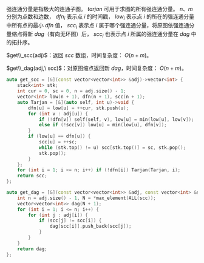 强连通分量是指极大的连通子图。 $tarjan$ 可用于求图的所有强连通分量。 $n、m$ 分别为点数和边数， $dfn_i$ 表示点 $i$ 的时间戳， $low_i$ 表示点 $i$ 的所在的强连通分量中所有点的最小 $dfn$ 值， $scc_i$ 表示点 $i$ 属于哪个强连通分量，将原图依强连通分量缩点得新 $dag$（有向无环图）后， $scc_i$ 也表示点 $i$ 所属的强连通分量在 $dag$ 中的拓扑序。

$get\\_scc(adj)$：返回 $scc$ 数组，时间复杂度： $O(n + m)$。

$get\\_dag(adj,\ scc)$：对原图缩点返回新 $dag$，时间复杂度： $O(n + m)$。

```c++
auto get_scc = [&](const vector<vector<int>> &adj)->vector<int> {
    stack<int> stk;
    int cur = 0, sc = 0, n = adj.size() - 1;
    vector<int> low(n + 1), dfn(n + 1), scc(n + 1);
    auto Tarjan = [&](auto self, int u)->void {
        dfn[u] = low[u] = ++cur, stk.push(u);
        for (int v : adj[u]) {
            if (!dfn[v]) self(self, v), low[u] = min(low[u], low[v]);
            else if (!scc[v]) low[u] = min(low[u], dfn[v]);
        }
        if (low[u] == dfn[u]) {
            scc[u] = ++sc;
            while (stk.top() != u) scc[stk.top()] = sc, stk.pop();
            stk.pop();
        }
    };
    for (int i = 1; i <= n; i++) if (!dfn[i]) Tarjan(Tarjan, i);
    return scc;
};
```

```c++
auto get_dag = [&](const vector<vector<int>> &adj, const vector<int> &scc)->vector<vector<int>> {
    int n = adj.size() - 1, N = *max_element(ALL(scc));
    vector<vector<int>> dag(N + 1);
    for (int i = 1; i <= n; i++) {
        for (int j : adj[i]) {
            if (scc[j] != scc[i]) {
                dag[scc[i]].push_back(scc[j]);
            }
        }        
    }
    return dag;
};
```
